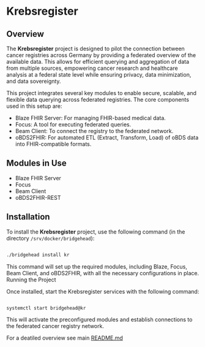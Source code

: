 # Krebsregister
## Overview

The **Krebsregister** project is designed to pilot the connection between cancer registries across Germany by providing a federated overview of the available data. This allows for efficient querying and aggregation of data from multiple sources, empowering cancer research and healthcare analysis at a federal state level while ensuring privacy, data minimization, and data sovereignty.

This project integrates several key modules to enable secure, scalable, and flexible data querying across federated registries. The core components used in this setup are:

- Blaze FHIR Server: For managing FHIR-based medical data.
- Focus: A tool for executing federated queries.
- Beam Client: To connect the registry to the federated network.
- oBDS2FHIR: For automated ETL (Extract, Transform, Load) of oBDS data into FHIR-compatible formats.

## Modules in Use
- Blaze FHIR Server
- Focus
- Beam Client
- oBDS2FHIR-REST

## Installation

To install the **Krebsregister** project, use the following command (in the directory ```/srv/docker/bridgehead```):
```bash

./bridgehead install kr
```
This command will set up the required modules, including Blaze, Focus, Beam Client, and oBDS2FHIR, with all the necessary configurations in place.
Running the Project

Once installed, start the Krebsregister services with the following command:

```bash

systemctl start bridgehead@kr
```
This will activate the preconfigured modules and establish connections to the federated cancer registry network.

For a deatiled overview see main [README.md](../README.md)